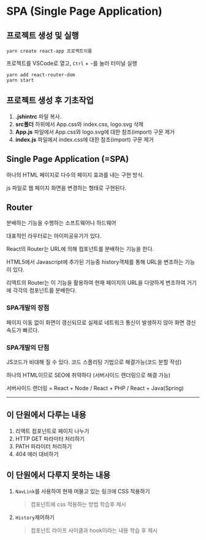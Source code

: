 # SPA (Single Page Application)

## 프로젝트 생성 및 실행

```shell
yarn create react-app 프로젝트이름
```

프로젝트를 VSCode로 열고, `Ctrl` + `~`를 눌러 터미널 실행

```shell
yarn add react-router-dom
yarn start
```

## 프로젝트 생성 후 기초작업

1. **.jshintrc** 파일 복사.
2. **src폴더** 하위에서 App.css와 index.css, logo.svg 삭제
3. **App.js** 파일에서 App.css와 logo.svg에 대한 참조(import) 구문 제거
4. **index.js** 파일에서 index.css에 대한 참조(import) 구문 제거


## Single Page Application (=SPA)

하나의 HTML 페이지로 다수의 페이지 효과를 내는 구현 방식.

js 파일로 웹 페이지 화면을 변경하는 형태로 구현된다.

## Router

분배하는 기능을 수행하는 소프트웨어나 하드웨어

대표적인 라우터로는 아이피공유기가 있다.

React의 Router는 URL에 의해 컴포넌트를 분배하는 기능을 한다.

HTML5에서 Javascript에 추가된 기능중 history객체를 통해 URL을 변조하는 기능이 있다.

리액트의 Router는 이 기능을 활용하여 현재 페이지의 URL을 다양하게 변조하여 거기에 각각의 컴포넌트를 분배한다.

### SPA개발의 장점

페이지 이동 없이 화면이 갱신되므로 실제로 네트워크 통신이 발생하지 않아 화면 갱신 속도가 빠르다.

### SPA개발의 단점

JS코드가 비대해 질 수 있다. 코드 스플리팅 기법으로 해결가능(코드 분할 작성)

하나의 HTML이므로 SEO에 취약하다 (서버사이드 렌더링으로 해결 가능)

서버사이드 랜더링 = React + Node / React + PHP / React + Java(Spring)

-----------------------

## 이 단원에서 다루는 내용

1. 리액트 컴포넌트로 페이지 나누기
2. HTTP GET 파라미터 처리하기
3. PATH 파라미터 처리하기
4. 404 에러 대비하기


## 이 단원에서 다루지 못하는 내용

1. `NavLink`를 사용하여 현재 머물고 있는 링크에 CSS 적용하기
   > 컴포넌트에 css 적용하는 방법 학습후 제시
2. `History`제어하기
   > 컴포넌트 라이프 사이클과 hook이라는 내용 학습 후 제시